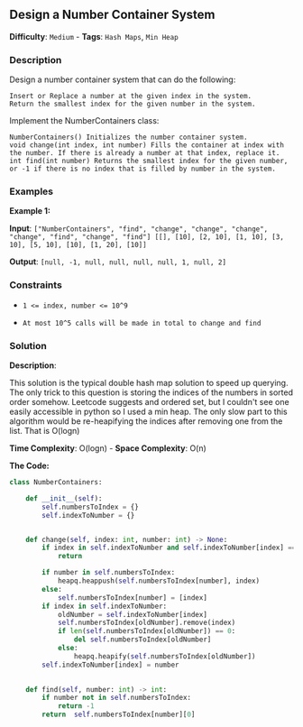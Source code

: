 ## Design a Number Container System

**Difficulty**: `Medium` - **Tags**: `Hash Maps`, `Min Heap`

### Description

Design a number container system that can do the following:

    Insert or Replace a number at the given index in the system.
    Return the smallest index for the given number in the system.

Implement the NumberContainers class:

    NumberContainers() Initializes the number container system.
    void change(int index, int number) Fills the container at index with the number. If there is already a number at that index, replace it.
    int find(int number) Returns the smallest index for the given number, or -1 if there is no index that is filled by number in the system.


### Examples

**Example 1:**

**Input**: ```["NumberContainers", "find", "change", "change", "change", "change", "find", "change", "find"]
[[], [10], [2, 10], [1, 10], [3, 10], [5, 10], [10], [1, 20], [10]]```

**Output**: ```[null, -1, null, null, null, null, 1, null, 2]```

### Constraints

- `1 <= index, number <= 10^9`

- `At most 10^5 calls will be made in total to change and find`

### Solution

**Description**:

This solution is the typical double hash map solution to speed up querying. The only trick to this question is storing the indices of the numbers in sorted order somehow. Leetcode suggests and ordered set, but I couldn't see one easily accessible in python so I used a min heap. The only slow part to this algorithm would be re-heapifying the indices after removing one from the list. That is O(logn)

**Time Complexity**: O(logn) - **Space Complexity**: O(n) 

**The Code:**

```python
class NumberContainers:

    def __init__(self):
        self.numbersToIndex = {}       
        self.indexToNumber = {}       


    def change(self, index: int, number: int) -> None:
        if index in self.indexToNumber and self.indexToNumber[index] == number:
            return

        if number in self.numbersToIndex:
            heapq.heappush(self.numbersToIndex[number], index)
        else:
            self.numbersToIndex[number] = [index]
        if index in self.indexToNumber:
            oldNumber = self.indexToNumber[index]
            self.numbersToIndex[oldNumber].remove(index)
            if len(self.numbersToIndex[oldNumber]) == 0:
                del self.numbersToIndex[oldNumber]
            else:
                heapq.heapify(self.numbersToIndex[oldNumber])
        self.indexToNumber[index] = number
        

    def find(self, number: int) -> int:
        if number not in self.numbersToIndex:
            return -1
        return  self.numbersToIndex[number][0]
```
